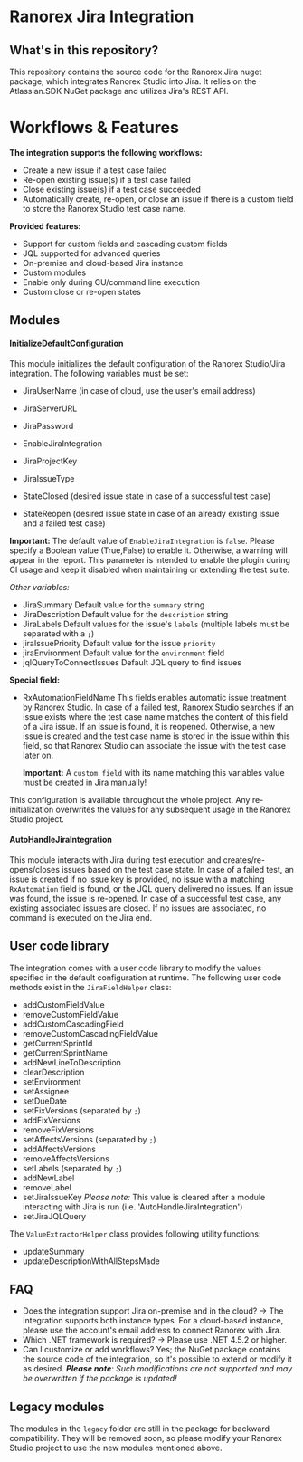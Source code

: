 # Ranorex Jira Integration

## What's in this repository?

This repository contains the source code for the Ranorex.Jira nuget package, which integrates Ranorex Studio into Jira. It relies on the Atlassian.SDK NuGet package and utilizes Jira's REST API.

# Workflows & Features

**The integration supports the following workflows:**
  * Create a new issue if a test case failed
  * Re-open existing issue(s) if a test case failed
  * Close existing issue(s) if a test case succeeded
  * Automatically create, re-open, or close an issue if there is a custom field to store the Ranorex Studio test case name.

**Provided features:**
  * Support for custom fields and cascading custom fields
  * JQL supported for advanced queries
  * On-premise and cloud-based Jira instance
  * Custom modules
  * Enable only during CU/command line execution
  * Custom close or re-open states

## Modules
#### InitializeDefaultConfiguration
This module initializes the default configuration of the Ranorex Studio/Jira integration.
The following variables must be set:
  * JiraUserName (in case of cloud, use the user's email address)
  * JiraServerURL
  * JiraPassword
  * EnableJiraIntegration
      
  * JiraProjectKey
  * JiraIssueType
  * StateClosed (desired issue state in case of a successful test case)
  * StateReopen (desired issue state in case of an already existing issue and a failed test case)

__Important:__
The default value of `EnableJiraIntegration` is `false`. Please specify a Boolean value (True,False) to enable it. Otherwise, a warning will appear in the report. This parameter is intended to enable the plugin during CI usage and keep it disabled when maintaining or extending the test suite.

*Other variables:*
  * JiraSummary
    Default value for the `summary` string
  * JiraDescription
    Default value for the `description` string
  * JiraLabels
    Default values for the issue's `labels` (multiple labels must be separated with a `;`)
  * jiraIssuePriority
    Default value for the issue `priority`
  * jiraEnvironment
    Default value for the `environment` field
  * jqlQueryToConnectIssues
    Default JQL query to find issues

**Special field:**
  * RxAutomationFieldName
    This fields enables automatic issue treatment by Ranorex Studio. In case of a failed test, Ranorex Studio searches if an issue exists where the test case name matches the content of this field of a Jira issue. If an issue is found, it is reopened. Otherwise, a new issue is created and the test case name is stored in the issue within this field, so that Ranorex Studio can associate the issue with the test case later on.

    __Important:__ A `custom field` with its name matching this variables value must be created in Jira manually!

This configuration is available throughout the whole project. Any re-initialization overwrites the values for any subsequent usage in the Ranorex Studio project.


#### AutoHandleJiraIntegration
This module interacts with Jira during test execution and creates/re-opens/closes issues based on the test case state. In case of a failed test, an issue is created if no issue key is provided, no issue with a matching `RxAutomation` field is found, or the JQL query delivered no issues. If an issue was found, the issue is re-opened.
In case of a successful test case, any existing associated issues are closed. If no issues are associated, no command is executed on the Jira end.


## User code library
The integration comes with a user code library to modify the values specified in the default configuration at runtime.
The following user code methods exist in the `JiraFieldHelper` class:
  * addCustomFieldValue
  * removeCustomFieldValue
  * addCustomCascadingField
  * removeCustomCascadingFieldValue
  * getCurrentSprintId
  * getCurrentSprintName
  * addNewLineToDescription
  * clearDescription
  * setEnvironment
  * setAssignee
  * setDueDate
  * setFixVersions (separated by `;`)
  * addFixVersions
  * removeFixVersions
  * setAffectsVersions (separated by `;`)
  * addAffectsVersions
  * removeAffectsVersions
  * setLabels (separated by `;`)
  * addNewLabel
  * removeLabel
  * setJiraIssueKey
    *Please note:* This value is cleared after a module interacting with Jira is run (i.e. 'AutoHandleJiraIntegration')
  * setJiraJQLQuery

The `ValueExtractorHelper` class provides following utility functions:
  * updateSummary
  * updateDescriptionWithAllStepsMade



## FAQ
  * Does the integration support Jira on-premise and in the cloud?
    &rarr; The integration supports both instance types. For a cloud-based instance, please use the account's email address to connect Ranorex with Jira.
  * Which .NET framework is required?
    &rarr; Please use  .NET 4.5.2 or higher.
  * Can I customize or add workflows?
    Yes; the NuGet package contains the source code of the integration, so it's possible to extend or modify it as desired.
    *__Please note__: Such  modifications are not supported and may be overwritten if the package is updated!* 


## Legacy modules
The modules in the `legacy` folder are still in the package for backward compatibility. They will be removed soon, so please modify your Ranorex Studio project to use the new modules mentioned above.
